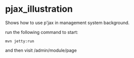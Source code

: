 pjax_illustration
=================
Shows how to use p'jax in management system background.

run the following command to start:
```
mvn jetty:run
```
and then visit /admin/module/page

